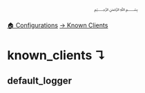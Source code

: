 <p align=center>
   ﷽
</p>

[🏠 Configurations](/docs/CONFIGURATION.md)
[→ Known Clients](/docs/configurations/known_clients/#known_clients)

# known_clients ↴
## default_logger



